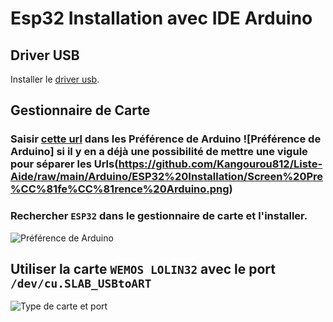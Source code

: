 # Esp32 Installation avec IDE Arduino
## Driver USB
Installer le [driver usb](https://github.com/Kangourou812/Liste-Aide/raw/main/Arduino/ESP32%20Installation/ESP32%20OLED%20DRIVER.dmg).
## Gestionnaire de Carte
### Saisir [cette url](https://raw.githubusercontent.com/espressif/arduino-esp32/gh-pages/package_esp32_dev_index.json) dans les Préférence de Arduino ![Préférence de Arduino] si il y en a déjà une possibilité de mettre une vigule pour séparer les Urls(https://github.com/Kangourou812/Liste-Aide/raw/main/Arduino/ESP32%20Installation/Screen%20Pre%CC%81fe%CC%81rence%20Arduino.png)
### Rechercher `ESP32` dans le gestionnaire de carte et l'installer.
![Préférence de Arduino](https://github.com/Kangourou812/Liste-Aide/raw/main/Arduino/ESP32%20Installation/Gestionnaire%20de%20carte.png)
## Utiliser la carte `WEMOS LOLIN32` avec le port `/dev/cu.SLAB_USBtoART`
![Type de carte et port](https://github.com/Kangourou812/Liste-Aide/raw/main/Arduino/ESP32%20Installation/Screen%20Carte%20et%20Port.png)
